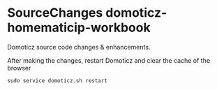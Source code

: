 # SourceChanges domoticz-homematicip-workbook
Domoticz source code changes & enhancements.

After making the changes, restart Domoticz and clear the cache of the browser
```
sudo service domoticz.sh restart
```

